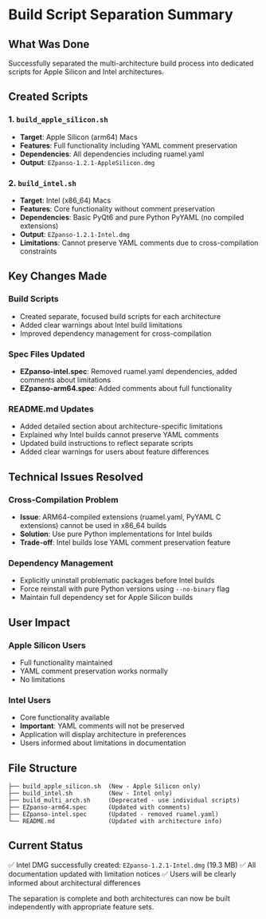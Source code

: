 # Build Script Separation Summary

## What Was Done

Successfully separated the multi-architecture build process into dedicated scripts for Apple Silicon and Intel architectures.

## Created Scripts

### 1. `build_apple_silicon.sh`
- **Target**: Apple Silicon (arm64) Macs
- **Features**: Full functionality including YAML comment preservation
- **Dependencies**: All dependencies including ruamel.yaml
- **Output**: `EZpanso-1.2.1-AppleSilicon.dmg`

### 2. `build_intel.sh`  
- **Target**: Intel (x86_64) Macs
- **Features**: Core functionality without comment preservation
- **Dependencies**: Basic PyQt6 and pure Python PyYAML (no compiled extensions)
- **Output**: `EZpanso-1.2.1-Intel.dmg`
- **Limitations**: Cannot preserve YAML comments due to cross-compilation constraints

## Key Changes Made

### Build Scripts
- Created separate, focused build scripts for each architecture
- Added clear warnings about Intel build limitations
- Improved dependency management for cross-compilation

### Spec Files Updated
- **EZpanso-intel.spec**: Removed ruamel.yaml dependencies, added comments about limitations
- **EZpanso-arm64.spec**: Added comments about full functionality

### README.md Updates
- Added detailed section about architecture-specific limitations
- Explained why Intel builds cannot preserve YAML comments
- Updated build instructions to reflect separate scripts
- Added clear warnings for users about feature differences

## Technical Issues Resolved

### Cross-Compilation Problem
- **Issue**: ARM64-compiled extensions (ruamel.yaml, PyYAML C extensions) cannot be used in x86_64 builds
- **Solution**: Use pure Python implementations for Intel builds
- **Trade-off**: Intel builds lose YAML comment preservation feature

### Dependency Management
- Explicitly uninstall problematic packages before Intel builds
- Force reinstall with pure Python versions using `--no-binary` flag
- Maintain full dependency set for Apple Silicon builds

## User Impact

### Apple Silicon Users
- Full functionality maintained
- YAML comment preservation works normally
- No limitations

### Intel Users  
- Core functionality available
- **Important**: YAML comments will not be preserved
- Application will display architecture in preferences
- Users informed about limitations in documentation

## File Structure
```
├── build_apple_silicon.sh  (New - Apple Silicon only)
├── build_intel.sh          (New - Intel only)  
├── build_multi_arch.sh     (Deprecated - use individual scripts)
├── EZpanso-arm64.spec      (Updated with comments)
├── EZpanso-intel.spec      (Updated - removed ruamel.yaml)
└── README.md               (Updated with architecture info)
```

## Current Status
✅ Intel DMG successfully created: `EZpanso-1.2.1-Intel.dmg` (19.3 MB)
✅ All documentation updated with limitation notices
✅ Users will be clearly informed about architectural differences

The separation is complete and both architectures can now be built independently with appropriate feature sets.

